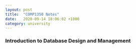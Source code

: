 ```yaml
---
layout: post
title:  "COMP1350 Notes"
date:   2020-09-14 18:06:02 +1000
category: university
---
```


### Introduction to Database Design and Management
<object data="../../../assets/comp1350_notes_kush_singhy.pdf" width="1000px" height="1200px" type='application/pdf'></object>